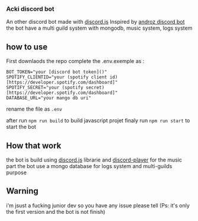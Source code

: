 ### Acki discord bot

An other discord bot made with [discord.js](https://github.com/discordjs/discord.js)
Inspired by [androz discord bot](https://github.com/Androz2091/discord-music-bot)
the bot have a multi guild system with mongodb, music system, logs system

## how to use

First downlaods the repo
complete the .env.exemple as :
```
BOT_TOKEN="your [discord bot token]()"
SPOTIFY_CLIENTID="your (spotify client id)[https://developer.spotify.com/dashboard]"
SPOTIFY_SECRET="your (spotify secret)[https://developer.spotify.com/dashboard]"
DATABASE_URL="your mango db uri"
```

rename the file as `.env`

after run `npm run build` to build javascript projet
finaly run `npm run start` to start the bot

## How that work
the bot is build using [discord.js](https://github.com/discordjs/discord.js) librarie and [discord-player](https://github.com/Androz2091/discord-player) for the music part
the bot use a mongo database for logs system and multi-guilds purpose  


## Warning
i'm jsust a fucking junior dev so you have any issue please tell
(Ps: it's only the first version and the bot is not finish)